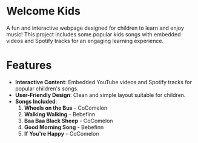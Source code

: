 # Welcome Kids 

A fun and interactive webpage designed for children to learn and enjoy music!
This project includes some popular kids songs with embedded videos and Spotify tracks for an engaging learning experience.

# Features

- **Interactive Content**: Embedded YouTube videos and Spotify tracks for popular children's songs.
- **User-Friendly Design**: Clean and simple layout suitable for children.
- **Songs Included**:
  1. **Wheels on the Bus** - CoComelon
  2. **Walking Walking** - Bebefinn
  3. **Baa Baa Black Sheep** - CoComelon
  4. **Good Morning Song** - Bebefinn
  5. **If You're Happy** - CoComelon


